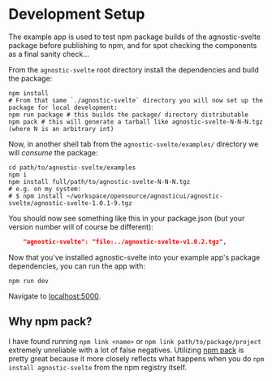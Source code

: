 # Development Setup

The example app is used to test npm package builds of the agnostic-svelte package before publishing to npm, and for spot checking the components as a final sanity check…

From the `agnostic-svelte` root directory install the dependencies and build the package:

```shell
npm install
# From that same `./agnostic-svelte` directory you will now set up the package for local development:
npm run package # this builds the package/ directory distributable
npm pack # this will generate a tarball like agnostic-svelte-N-N-N.tgz (where N is an arbitrary int)
```

Now, in another shell tab from the `agnostic-svelte/examples/` directory we will _consume_ the package:

```shell
cd path/to/agnostic-svelte/examples
npm i
npm install full/path/to/agnostic-svelte-N-N-N.tgz
# e.g. on my system:
# $ npm install ~/workspace/opensource/agnosticui/agnostic-svelte/agnostic-svelte-1.0.1-9.tgz
```

You should now see something like this in your package.json (but your version number will of course be different):

```json
    "agnostic-svelte": "file:../agnostic-svelte-v1.0.2.tgz",
```

Now that you've installed agnostic-svelte into your example app's package dependencies, you can run the app with:

```shell
npm run dev
```

Navigate to [localhost:5000](http://localhost:5000).

## Why npm pack?

I have found running `npm link <name>` or `npm link path/to/package/project` extremely unreliable with a lot
of false negatives. Utilizing [npm pack](https://docs.npmjs.com/cli/v7/commands/npm-pack) is pretty great because it more closely reflects what happens when you do `npm install agnostic-svelte` from the npm registry itself.

